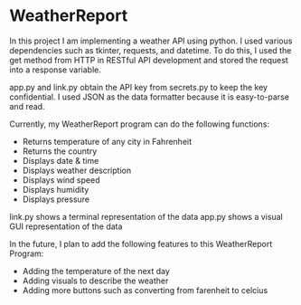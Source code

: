 # WeatherReport
In this project I am implementing a weather API using python. I used various dependencies such as tkinter, requests, and datetime. To do this, I used the get method from HTTP in RESTful API development and stored the request into a response variable. 

app.py and link.py obtain the API key from secrets.py to keep the key confidential. I used JSON as the data formatter because it is easy-to-parse and read.

Currently, my WeatherReport program can do the following functions: 
- Returns temperature of any city in Fahrenheit 
- Returns the country 
- Displays date & time 
- Displays weather description 
- Displays wind speed 
- Displays humidity 
- Displays pressure

link.py shows a terminal representation of the data
app.py shows a visual GUI representation of the data

In the future, I plan to add the following features to this WeatherReport Program:
- Adding the temperature of the next day 
- Adding visuals to describe the weather 
- Adding more buttons such as converting from farenheit to celcius

